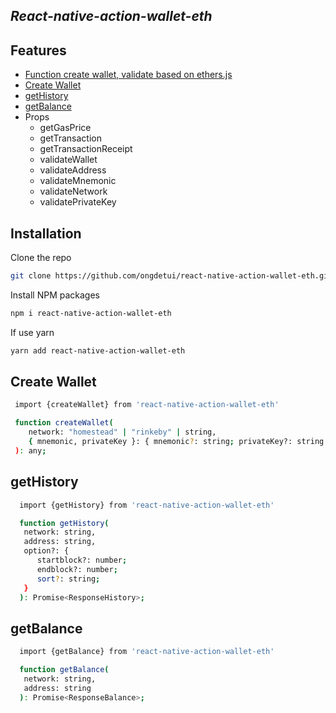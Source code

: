 ## _React-native-action-wallet-eth_

## Features

- [Function create wallet, validate based on ethers.js](#installation)
- [Create Wallet](#create-wallet)
- [getHistory](#gethistory)
- [getBalance](#getbalance)
- Props
  - getGasPrice
  - getTransaction
  - getTransactionReceipt
  - validateWallet
  - validateAddress
  - validateMnemonic
  - validateNetwork
  - validatePrivateKey

## Installation

Clone the repo

```sh
git clone https://github.com/ongdetui/react-native-action-wallet-eth.git
```

Install NPM packages

```sh
npm i react-native-action-wallet-eth
```

If use yarn

```sh
yarn add react-native-action-wallet-eth
```

## Create Wallet

```sh
 import {createWallet} from 'react-native-action-wallet-eth'

 function createWallet(
    network: "homestead" | "rinkeby" | string,
    { mnemonic, privateKey }: { mnemonic?: string; privateKey?: string }
 ): any;
```

## getHistory

```sh
  import {getHistory} from 'react-native-action-wallet-eth'

  function getHistory(
   network: string,
   address: string,
   option?: {
      startblock?: number;
      endblock?: number;
      sort?: string;
   }
  ): Promise<ResponseHistory>;
```

## getBalance

```sh
  import {getBalance} from 'react-native-action-wallet-eth'

  function getBalance(
   network: string,
   address: string
  ): Promise<ResponseBalance>;
```